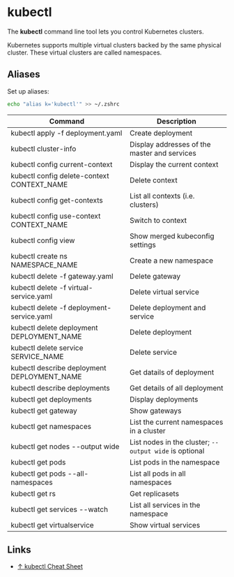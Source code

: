 # kubectl

The **kubectl** command line tool lets you control Kubernetes clusters.

Kubernetes supports multiple virtual clusters backed by the same physical cluster. These virtual clusters are called namespaces.

## Aliases

Set up aliases:

```sh
echo "alias k='kubectl'" >> ~/.zshrc
```

| Command                                     | Description                                            |
| ------------------------------------------- | ------------------------------------------------------ |
| kubectl apply -f deployment.yaml            | Create deployment                                      |
| kubectl cluster-info                        | Display addresses of the master and services           |
| kubectl config current-context              | Display the current context                            |
| kubectl config delete-context CONTEXT_NAME  | Delete context                                         |
| kubectl config get-contexts                 | List all contexts (i.e. clusters)                      |
| kubectl config use-context CONTEXT_NAME     | Switch to context                                      |
| kubectl config view                         | Show merged kubeconfig settings                        |
| kubectl create ns NAMESPACE_NAME            | Create a new namespace                                 |
| kubectl delete -f gateway.yaml              | Delete gateway                                         |
| kubectl delete -f virtual-service.yaml      | Delete virtual service                                 |
| kubectl delete -f deployment-service.yaml   | Delete deployment and service                          |
| kubectl delete deployment DEPLOYMENT_NAME   | Delete deployment                                      |
| kubectl delete service SERVICE_NAME         | Delete service                                         |
| kubectl describe deployment DEPLOYMENT_NAME | Get datails of deployment                              |
| kubectl describe deployments                | Get details of all deployment                          |
| kubectl get deployments                     | Display deployments                                    |
| kubectl get gateway                         | Show gateways                                          |
| kubectl get namespaces                      | List the current namespaces in a cluster               |
| kubectl get nodes --output wide             | List nodes in the cluster; `--output wide` is optional |
| kubectl get pods                            | List pods in the namespace                             |
| kubectl get pods --all-namespaces           | List all pods in all namespaces                        |
| kubectl get rs                              | Get replicasets                                        |
| kubectl get services --watch                | List all services in the namespace                     |
| kubectl get virtualservice                  | Show virtual services                                  |

## Links

- [↑ kubectl Cheat Sheet](https://kubernetes.io/docs/reference/kubectl/cheatsheet/)
